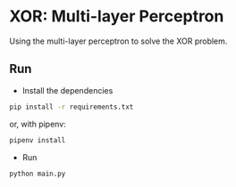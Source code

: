 # XOR: Multi-layer Perceptron

Using the multi-layer perceptron to solve the XOR problem.

## Run

- Install the dependencies

```bash
pip install -r requirements.txt
```

or, with pipenv:

```bash
pipenv install
```

- Run

```bash
python main.py
```
